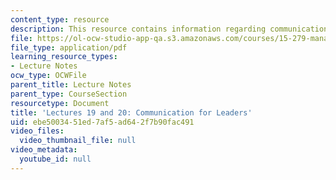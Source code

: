 ```yaml
---
content_type: resource
description: This resource contains information regarding communication for leaders.
file: https://ol-ocw-studio-app-qa.s3.amazonaws.com/courses/15-279-management-communication-for-undergraduates-fall-2012/ebe5003451ed7af5ad642f7b90fac491_MIT15_279F12_lec19and20.pdf
file_type: application/pdf
learning_resource_types:
- Lecture Notes
ocw_type: OCWFile
parent_title: Lecture Notes
parent_type: CourseSection
resourcetype: Document
title: 'Lectures 19 and 20: Communication for Leaders'
uid: ebe50034-51ed-7af5-ad64-2f7b90fac491
video_files:
  video_thumbnail_file: null
video_metadata:
  youtube_id: null
---
```

